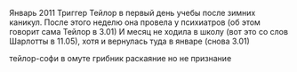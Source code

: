 
 Январь 2011
   Триггер Тейлор в первый день учебы после зимних каникул. После этого неделю она провела у психиатров (об этом говорит сама Тейлор в 3.01)
   И месяц не ходила в школу (вот это со слов Шарлотты в 11.05), хотя и вернулась туда в январе (снова 3.01)


тейлор-софи в омуте
грибник раскаяние но не признание

